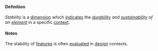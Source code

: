#### Definition

*Stability* is a [dimension](https://github.com/gcassel/Modular-Organizing-Terminology/blob/master/terms/dimension.md) which [indicates](https://github.com/gcassel/Modular-Organizing-Terminology/blob/master/terms/indicate.md) the *[durability](https://github.com/gcassel/Modular-Organizing-Terminology/blob/master/terms/endure.md) and [sustainability](https://github.com/gcassel/Modular-Organizing-Terminology/blob/master/terms/sustain.md) of an [element](https://github.com/gcassel/Modular-Organizing-Terminology/blob/master/terms/element.md)* in a specific [context](https://github.com/gcassel/Modular-Organizing-Terminology/blob/master/terms/context.md).

#### Notes
The stability of [features](https://github.com/gcassel/Modular-Organizing-Terminology/blob/master/terms/feature.md) is often [evaluated](https://github.com/gcassel/Modular-Organizing-Terminology/blob/master/terms/evaluate.md) in [design](https://github.com/gcassel/Modular-Organizing-Terminology/blob/master/terms/design.md) contexts.
